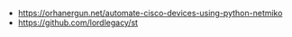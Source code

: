 * https://orhanergun.net/automate-cisco-devices-using-python-netmiko
* https://github.com/lordlegacy/st

